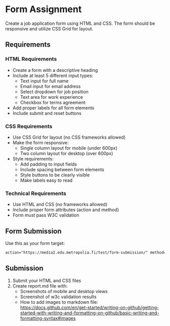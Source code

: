 # Form Assignment

Create a job application form using HTML and CSS. The form should be responsive and utilize CSS Grid for layout.

## Requirements

### HTML Requirements

- Create a form with a descriptive heading
- Include at least 5 different input types:
  - Text input for full name
  - Email input for email address
  - Select dropdown for job position
  - Text area for work experience
  - Checkbox for terms agreement
- Add proper labels for all form elements
- Include submit and reset buttons

### CSS Requirements

- Use CSS Grid for layout (no CSS frameworks allowed)
- Make the form responsive:
  - Single column layout for mobile (under 600px)
  - Two column layout for desktop (over 600px)
- Style requirements:
  - Add padding to input fields
  - Include spacing between form elements
  - Style buttons to be clearly visible
  - Make labels easy to read

### Technical Requirements

- Use HTML and CSS (no frameworks allowed)
- Include proper form attributes (action and method)
- Form must pass W3C validation

## Form Submission

Use this as your form target:

```html
action="https://media2.edu.metropolia.fi/test/form-submission/" method="post"
```

## Submission

1. Submit your HTML and CSS files
2. Create report.md file with:
   - Screenshots of mobile and desktop views
   - Screenshot of w3c validation results
   - How to add images to markdown file: https://docs.github.com/en/get-started/writing-on-github/getting-started-with-writing-and-formatting-on-github/basic-writing-and-formatting-syntax#images
